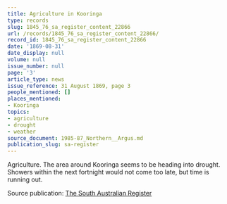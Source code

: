 ```yaml
---
title: Agriculture in Kooringa
type: records
slug: 1845_76_sa_register_content_22866
url: /records/1845_76_sa_register_content_22866/
record_id: 1845_76_sa_register_content_22866
date: '1869-08-31'
date_display: null
volume: null
issue_number: null
page: '3'
article_type: news
issue_reference: 31 August 1869, page 3
people_mentioned: []
places_mentioned:
- Kooringa
topics:
- agriculture
- drought
- weather
source_document: 1985-87_Northern__Argus.md
publication_slug: sa-register
---
```


Agriculture.  The area around Kooringa seems to be heading into drought.  Showers within the next fortnight would not come too late, but time is running out.

Source publication: [The South Australian Register](/publications/sa-register/)
